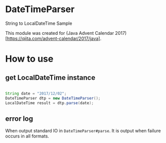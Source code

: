 # DateTimeParser
String to LocalDateTime Sample

This module was created for (Java Advent Calendar 2017)[https://qiita.com/advent-calendar/2017/java].

# How to use

## get LocalDateTime instance
```java:sample.java

String date = "2017/12/02";
DateTimeParser dtp = new DateTimeParser();
LocalDateTime result = dtp.parse(date);

```

## error log
When output standard IO in `DateTimeParser#parse`.
It is output when failure occurs in all formats.
